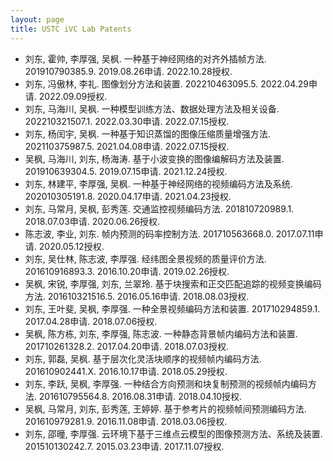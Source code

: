 ```yaml
---
layout: page
title: USTC iVC Lab Patents
---
```


- 刘东, 霍帅, 李厚强, 吴枫.	一种基于神经网络的对齐外插帧方法. 201910790385.9. 2019.08.26申请. 2022.10.28授权.
- 刘东, 冯傲林, 李礼. 图像划分方法和装置. 202210463095.5. 2022.04.29申请. 2022.09.09授权.
- 刘东, 马海川, 吴枫. 一种模型训练方法、数据处理方法及相关设备. 202210321507.1. 2022.03.30申请. 2022.07.15授权.
- 刘东, 杨闰宇, 吴枫. 一种基于知识蒸馏的图像压缩质量增强方法. 202110375987.5. 2021.04.08申请. 2022.07.15授权.
- 吴枫, 马海川, 刘东, 杨海涛. 基于小波变换的图像编解码方法及装置. 201910639304.5. 2019.07.15申请. 2021.12.24授权.
- 刘东, 林建平, 李厚强, 吴枫. 一种基于神经网络的视频编码方法及系统. 202010305191.8. 2020.04.17申请. 2021.04.23授权.
- 刘东, 马常月, 吴枫, 彭秀莲. 交通监控视频编码方法. 201810720989.1. 2018.07.03申请. 2020.06.26授权.
- 陈志波, 李业, 刘东. 帧内预测的码率控制方法. 201710563668.0. 2017.07.11申请. 2020.05.12授权.
- 刘东, 吴仕林, 陈志波, 李厚强. 经纬图全景视频的质量评价方法. 201610916893.3. 2016.10.20申请. 2019.02.26授权.
- 吴枫, 宋锐, 李厚强, 刘东, 兰翠玲. 基于块搜索和正交匹配追踪的视频变换编码方法. 201610321516.5. 2016.05.16申请. 2018.08.03授权.
- 刘东, 王叶斐, 吴枫, 李厚强. 一种全景视频编码方法和装置. 201710294859.1. 2017.04.28申请. 2018.07.06授权.
- 吴枫, 陈方栋, 刘东, 李厚强, 陈志波. 一种静态背景帧内编码方法和装置. 201710261328.2. 2017.04.20申请. 2018.07.03授权.
- 刘东, 郭磊, 吴枫. 基于层次化灵活块顺序的视频帧内编码方法. 201610902441.X. 2016.10.17申请. 2018.05.29授权.
- 刘东, 李跃, 吴枫, 李厚强. 一种结合方向预测和块复制预测的视频帧内编码方法. 201610795564.8. 2016.08.31申请. 2018.04.10授权.
- 吴枫, 马常月, 刘东, 彭秀莲, 王婷婷. 基于参考片的视频帧间预测编码方法. 201610979281.9. 2016.11.08申请. 2018.03.06授权.
- 刘东, 邵曈, 李厚强. 云环境下基于三维点云模型的图像预测方法、系统及装置. 201510130242.7. 2015.03.23申请. 2017.11.07授权.
